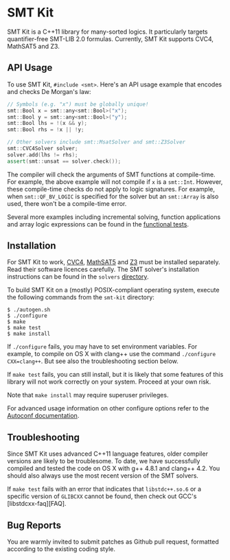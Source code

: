 # SMT Kit

SMT Kit is a C++11 library for many-sorted logics. It particularly
targets quantifier-free SMT-LIB 2.0 formulas. Currently, SMT Kit
supports CVC4, MathSAT5 and Z3.

## API Usage

To use SMT Kit, `#include <smt>`. Here's an API usage example that
encodes and checks De Morgan's law:

```C++
// Symbols (e.g. "x") must be globally unique!
smt::Bool x = smt::any<smt::Bool>("x");
smt::Bool y = smt::any<smt::Bool>("y");
smt::Bool lhs = !(x && y);
smt::Bool rhs = !x || !y;

// Other solvers include smt::MsatSolver and smt::Z3Solver 
smt::CVC4Solver solver;
solver.add(lhs != rhs);
assert(smt::unsat == solver.check());
```

The compiler will check the arguments of SMT functions at compile-time.
For example, the above example will not compile if `x` is a `smt::Int`.
However, these compile-time checks do not apply to logic signatures.
For example, when `smt::QF_BV_LOGIC` is specified for the solver but
an `smt::Array` is also used, there won't be a compile-time error.

Several more examples including incremental solving, function applications
and array logic expressions can be found in the [functional tests][api].

[api]: https://github.com/ahorn/smt-kit/blob/master/test/smt_functional_test.cpp

## Installation

For SMT Kit to work, [CVC4][cvc4], [MathSAT5][msat] and [Z3][z3] must be installed
separately. Read their software licences carefully. The SMT solver's installation
instructions can be found in the `solvers` [directory][solvers].

To build SMT Kit on a (mostly) POSIX-compliant operating system,
execute the following commands from the `smt-kit` directory:

    $ ./autogen.sh
    $ ./configure
    $ make
    $ make test
    $ make install

If `./configure` fails, you may have to set environment variables. For example,
to compile on OS X with clang++ use the command `./configure CXX=clang++`.
But see also the troubleshooting section below.

If `make test` fails, you can still install, but it is likely that some
features of this library will not work correctly on your system.
Proceed at your own risk.

Note that `make install` may require superuser privileges.

For advanced usage information on other configure options refer to the
[Autoconf documentation][autoconf].

[autoconf]: http://www.gnu.org/software/autoconf/
[cvc4]: http://cvc4.cs.nyu.edu/
[msat]: http://mathsat.fbk.eu/
[z3]: http://z3.codeplex.com/
[solvers]: https://github.com/ahorn/smt-kit/tree/master/solvers

## Troubleshooting

Since SMT Kit uses advanced C++11 language features, older compiler
versions are likely to be troublesome. To date, we have successfully
compiled and tested the code on OS X with g++ 4.8.1 and clang++ 4.2.
You should also always use the most recent version of the SMT solvers.

If `make test` fails with an error that indicates that `libstdc++.so.6`
or a specific version of `GLIBCXX` cannot be found, then check out GCC's
[libstdcxx-faq][FAQ].

[libstdcxx-faq]: http://gcc.gnu.org/onlinedocs/libstdc++/faq.html#faq.how_to_set_paths

## Bug Reports

You are warmly invited to submit patches as Github pull request,
formatted according to the existing coding style.
